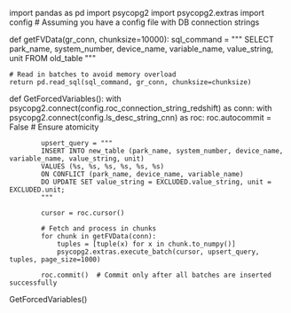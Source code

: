 import pandas as pd
import psycopg2
import psycopg2.extras
import config  # Assuming you have a config file with DB connection strings

def getFVData(gr_conn, chunksize=10000):
    sql_command = """
    SELECT park_name, system_number, device_name, variable_name, value_string, unit
    FROM old_table
    """
    
    # Read in batches to avoid memory overload
    return pd.read_sql(sql_command, gr_conn, chunksize=chunksize)

def GetForcedVariables():
    with psycopg2.connect(config.roc_connection_string_redshift) as conn:
        with psycopg2.connect(config.ls_desc_string_cnn) as roc:
            roc.autocommit = False  # Ensure atomicity

            upsert_query = """
            INSERT INTO new_table (park_name, system_number, device_name, variable_name, value_string, unit)
            VALUES (%s, %s, %s, %s, %s, %s)
            ON CONFLICT (park_name, device_name, variable_name) 
            DO UPDATE SET value_string = EXCLUDED.value_string, unit = EXCLUDED.unit;
            """
            
            cursor = roc.cursor()

            # Fetch and process in chunks
            for chunk in getFVData(conn):
                tuples = [tuple(x) for x in chunk.to_numpy()]
                psycopg2.extras.execute_batch(cursor, upsert_query, tuples, page_size=1000)
            
            roc.commit()  # Commit only after all batches are inserted successfully

GetForcedVariables()

